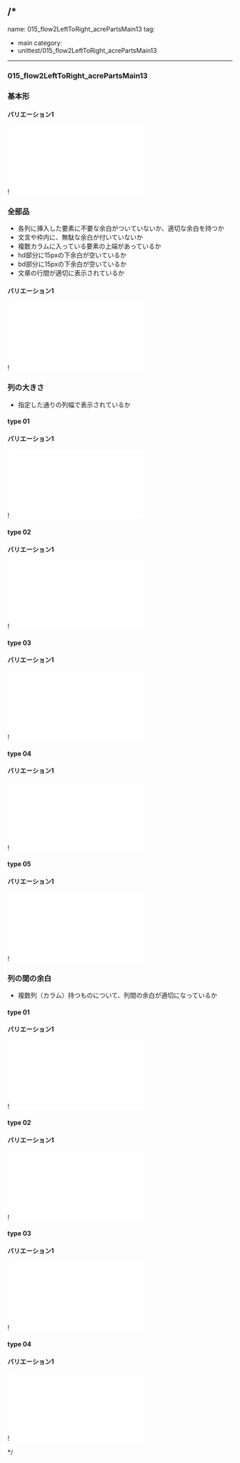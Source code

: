 /*
---
name: 015_flow2LeftToRight_acrePartsMain13
tag:
  - main
category:
  - unittest/015_flow2LeftToRight_acrePartsMain13
---

### 015_flow2LeftToRight_acrePartsMain13
### 基本形

#### バリエーション1

!![015_flow2LeftToRight_acrePartsMain13_01basic_1.html](./html/015_flow2LeftToRight_acrePartsMain13/015_flow2LeftToRight_acrePartsMain13_01basic_1.html)

### 全部品
- 各列に挿入した要素に不要な余白がついていないか、適切な余白を持つか
- 文言や枠内に、無駄な余白が付いていないか
- 複数カラムに入っている要素の上端があっているか
- hd部分に15pxの下余白が空いているか
- bd部分に15pxの下余白が空いているか
- 文章の行間が適切に表示されているか

#### バリエーション1

!![015_flow2LeftToRight_acrePartsMain13_02all_1.html](./html/015_flow2LeftToRight_acrePartsMain13/015_flow2LeftToRight_acrePartsMain13_02all_1.html)

### 列の大きさ
- 指定した通りの列幅で表示されているか

#### type 01
#### バリエーション1

!![015_flow2LeftToRight_acrePartsMain13_f07_01_1.html](./html/015_flow2LeftToRight_acrePartsMain13/015_flow2LeftToRight_acrePartsMain13_f07_01_1.html)

#### type 02
#### バリエーション1

!![015_flow2LeftToRight_acrePartsMain13_f07_02_1.html](./html/015_flow2LeftToRight_acrePartsMain13/015_flow2LeftToRight_acrePartsMain13_f07_02_1.html)

#### type 03
#### バリエーション1

!![015_flow2LeftToRight_acrePartsMain13_f07_03_1.html](./html/015_flow2LeftToRight_acrePartsMain13/015_flow2LeftToRight_acrePartsMain13_f07_03_1.html)

#### type 04
#### バリエーション1

!![015_flow2LeftToRight_acrePartsMain13_f07_04_1.html](./html/015_flow2LeftToRight_acrePartsMain13/015_flow2LeftToRight_acrePartsMain13_f07_04_1.html)

#### type 05
#### バリエーション1

!![015_flow2LeftToRight_acrePartsMain13_f07_05_1.html](./html/015_flow2LeftToRight_acrePartsMain13/015_flow2LeftToRight_acrePartsMain13_f07_05_1.html)

### 列の間の余白
- 複数列（カラム）持つものについて、列間の余白が適切になっているか

#### type 01
#### バリエーション1

!![015_flow2LeftToRight_acrePartsMain13_f08_01_1.html](./html/015_flow2LeftToRight_acrePartsMain13/015_flow2LeftToRight_acrePartsMain13_f08_01_1.html)

#### type 02
#### バリエーション1

!![015_flow2LeftToRight_acrePartsMain13_f08_02_1.html](./html/015_flow2LeftToRight_acrePartsMain13/015_flow2LeftToRight_acrePartsMain13_f08_02_1.html)

#### type 03
#### バリエーション1

!![015_flow2LeftToRight_acrePartsMain13_f08_03_1.html](./html/015_flow2LeftToRight_acrePartsMain13/015_flow2LeftToRight_acrePartsMain13_f08_03_1.html)

#### type 04
#### バリエーション1

!![015_flow2LeftToRight_acrePartsMain13_f08_04_1.html](./html/015_flow2LeftToRight_acrePartsMain13/015_flow2LeftToRight_acrePartsMain13_f08_04_1.html)

*/
